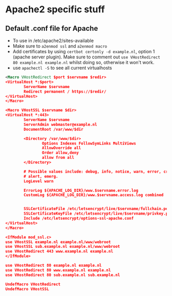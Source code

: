 # Apache2 specific stuff

## Default .conf file for Apache

- To use in /etc/apache2/sites-available
- Make sure to `a2enmod ssl` and `a2enmod macro`
- Add certificates by using `certbot certonly -d example.nl`, option 1 (apache server plugin). Make sure to comment out `use VHostRedirect 80 example.nl example.nl` whilst doing so, otherwise it won't work.
- use `apachectl -S` to see all current virtualhosts

```xml
<Macro VHostRedirect $port $servname $redir>
<VirtualHost *:$port>
        ServerName $servname
        Redirect permanent / https://$redir/
</VirtualHost>
</Macro>

<Macro VHostSSL $servname $dir>
<VirtualHost *:443>
        ServerName $servname
        ServerAdmin webmaster@example.nl
        DocumentRoot /var/www/$dir

        <Directory /var/www/$dir>
                Options Indexes FollowSymLinks MultiViews
                AllowOverride all
                Order allow,deny
                allow from all
        </Directory>

        # Possible values include: debug, info, notice, warn, error, crit,
        # alert, emerg.
        LogLevel warn

        ErrorLog ${APACHE_LOG_DIR}/www.$servname.error.log
        CustomLog ${APACHE_LOG_DIR}/www.$servname.access.log combined


        SSLCertificateFile /etc/letsencrypt/live/$servname/fullchain.pem
        SSLCertificateKeyFile /etc/letsencrypt/live/$servname/privkey.pem
        Include /etc/letsencrypt/options-ssl-apache.conf
</VirtualHost>
</Macro>

<IfModule mod_ssl.c>
use VHostSSL example.nl example.nl/www/webroot
use VHostSSL sub.example.nl example.nl/www/webroot
use VHostRedirect 443 www.example.nl example.nl
</IfModule>

use VHostRedirect 80 example.nl example.nl
use VHostRedirect 80 www.example.nl example.nl
use VHostRedirect 80 sub.example.nl sub.example.nl

UndefMacro VHostRedirect
UndefMacro VHostSSL
```
